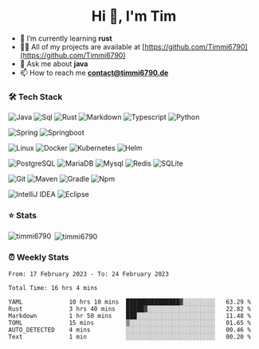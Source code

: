 <h1 align="center">Hi 👋, I'm Tim</h1>

- 🌱 I’m currently learning **rust**
- 👨‍💻 All of my projects are available at [https://github.com/Timmi6790](https://github.com/Timmi6790)
- 💬 Ask me about **java**
- 📫 How to reach me **contact@timmi6790.de**

### 🛠 Tech Stack
![Java](http://img.shields.io/badge/-Java-white?style=flat-square&logo=Java&logoColor=black)
![Sql](http://img.shields.io/badge/-Sql-white?style=flat-square&logo=Mysql&logoColor=blue)
![Rust](https://img.shields.io/badge/rust-white?style=flat-square&logo=rust&logoColor=gray)
![Markdown](http://img.shields.io/badge/-Markdown-white?style=flat-square&logo=markdown&logoColor=gray)
![Typescript](http://img.shields.io/badge/-Typescript-white?style=flat-square&logo=typescript)
![Python](http://img.shields.io/badge/-Python-white?style=flat-square&logo=python)

![Spring](http://img.shields.io/badge/-Spring-white?style=flat-square&logo=spring&logoColor=green)
![Springboot](http://img.shields.io/badge/-Springboot-white?style=flat-square&logo=springboot&logoColor=green)

![Linux](http://img.shields.io/badge/-Linux-white?style=flat-square&logo=linux)
![Docker](http://img.shields.io/badge/-Docker-white?style=flat-square&logo=docker)
![Kubernetes](http://img.shields.io/badge/-Kubernetes-white?style=flat-square&logo=kubernetes)
![Helm](http://img.shields.io/badge/-Helm-white?style=flat-square&logo=Helm&logoColor=blue)

![PostgreSQL](https://img.shields.io/badge/PostgreSQL-white?style=flat-square&logo=postgresql)
![MariaDB](https://img.shields.io/badge/MariaDB-white?style=flat-square&logo=mariadb&logoColor=black)
![Mysql](http://img.shields.io/badge/-Mysql-white?style=flat-square&logo=mysql)
![Redis](http://img.shields.io/badge/-Redis-white?style=flat-square&logo=redis)
![SQLite](https://img.shields.io/badge/SQLite-white?style=flat-square&logo=sqlite&logoColor=blue)

![Git](http://img.shields.io/badge/-Git-white?style=flat-square&logo=git)
![Maven](http://img.shields.io/badge/-Maven-white?style=flat-square&logo=apachemaven&logoColor=bc2043)
![Gradle](http://img.shields.io/badge/-Gradle-white?style=flat-square&logo=gradle&logoColor=09303a)
![Npm](http://img.shields.io/badge/-Npm-white?style=flat-square&logo=npm)

![IntelliJ IDEA](http://img.shields.io/badge/-IntelliJ%20IDEA-white?style=flat-square&logo=intellijidea&logoColor=black)
![Eclipse](http://img.shields.io/badge/-Eclipse-white?style=flat-square&logo=eclipse&logoColor=black)

### ⭐️ Stats
<p><img align="left" src="https://github-readme-stats.vercel.app/api/top-langs?username=timmi6790&show_icons=true&locale=en&layout=compact&count_private=true&theme=transparent" alt="timmi6790" /></p>

<p>&nbsp;<img align="center" src="https://github-readme-stats.vercel.app/api?username=timmi6790&show_icons=true&locale=en&count_private=true&theme=transparent" alt="timmi6790" /></p>

### ⏰ Weekly Stats
<p>
<!--START_SECTION:waka-->

```text
From: 17 February 2023 - To: 24 February 2023

Total Time: 16 hrs 4 mins

YAML             10 hrs 10 mins  ███████████████▓░░░░░░░░░   63.29 %
Rust             3 hrs 40 mins   █████▓░░░░░░░░░░░░░░░░░░░   22.82 %
Markdown         1 hr 50 mins    ███░░░░░░░░░░░░░░░░░░░░░░   11.48 %
TOML             15 mins         ▒░░░░░░░░░░░░░░░░░░░░░░░░   01.65 %
AUTO_DETECTED    4 mins          ░░░░░░░░░░░░░░░░░░░░░░░░░   00.46 %
Text             1 min           ░░░░░░░░░░░░░░░░░░░░░░░░░   00.20 %
```

<!--END_SECTION:waka-->
</p>
